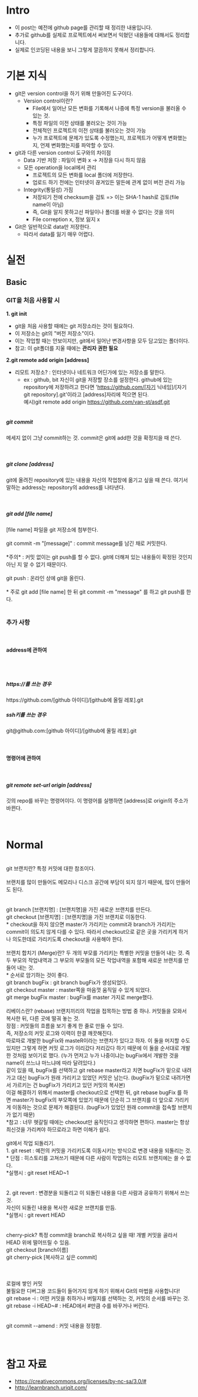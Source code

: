 # Intro
- 이 post는 예전에 github page를 관리할 때 정리한 내용입니다.
- 추가로 github를 실제로 프로젝트에서 써보면서 익혔던 내용들에 대해서도 정리합니다.
- 실제로 인코딩된 내용을 보니 그렇게 깔끔하지 못해서 정리합니다.

# 기본 지식
- git은 version control을 하기 위해 만들어진 도구이다.
  - Version control이란?
    - File에서 일어난 모든 변화를 기록해서 나중에 특정 version을 불러올 수 있는 것.
    - 특정 파일의 이전 상태를 불러오는 것이 가능
    - 전체적인 프로젝트의 이전 상태를 불러오는 것이 가능
    - 누가 프로젝트에 문제가 있도록 수정했는지, 프로젝트가 어떻게 변화했는지, 언제 변화했는지를 파악할 수 있다. 
- git과 다른 version control 도구와의 차이점
  - Data 기반 저장 : 파일이 변화 x -> 저장을 다시 하지 않음
  - 모든 operation을 local에서 관리
    - 프로젝트의 모든 변화를 local 폴더에 저장한다.
    - 업로드 하기 전에는 인터넷이 끊겨있든 말든에 관계 없이 버전 관리 가능
  - Integrity(통일성) 가짐
    - 저장되기 전에 checksum을 검토 => 이는 SHA-1 hash로 검토(file name이 아님)
    - 즉, Git을 알지 못하고선 파일이나 폴더를 바꿀 수 없다는 것을 의미
    - File correption x, 정보 잃지 x
- Git은 일반적으로 data만 저장한다.
  - 따라서 data를 잃기 매우 어렵다.
# 실전
## Basic
### GIT을 처음 사용할 시
**1. git init** 
- git을 처음 사용할 때에는 git 저장소라는 것이 필요하다.
- 이 저장소는 git의 "버전 저장소"이다.
- 이는 작업할 때는 안보이지만, git에서 일어난 변경사항을 모두 담고있는 폴더이다. 
- 참고: 이 git폴더를 지울 때에는 **관리자 권한 필요**

**2.git remote add origin [address]**
- 리모트 저장소? : 인터넷이나 네트워크 어딘가에 있는 저장소를 말한다.
  - ex : github, bit
자신이 git을 저장할 장소를 설정한다. github에 있는 repository에 저장하려고 한다면 'https://github.com/[자기 닉네임]/[자기 git repository].git'이라고 [address]자리에 적으면 된다.<br>
예시)git remote add origin https://github.com/van-st/asdf.git<br><br>
<h5>git commit</h5> 메세지 없이 그냥 commit하는 것. commit은 git에 add한 것을 확정지을 때 쓴다. <br><br><br>
<h5>git clone [address]</h5> git에 올려진 repository에 있는 내용을 자신의 작업창에 옮기고 싶을 때 쓴다. 여기서 말하는 address는 repository의 address를 나타낸다.<br><br><br>
<h5>git add [file name] </h5> [file name] 파일을 git 저장소에 첨부한다. <br><br>
git commit -m "[message]" : commit message를 남긴 채로 커밋한다.<br><br>
*주의* : 커밋 없이는 git push를 할 수 없다. git에 더해져 있는 내용들이 확정된 것인지 아닌 지 알 수 없기 때문이다.<br><br>
git push : 온라인 상에 git을 올린다. <br><br>
* 주로 git add [file name] 한 뒤 git commit -m "message" 를 하고 git push를 한다.<br><br>
<h3>추가 사항</h3><br>
<h4>address에 관하여 </h4><br><br>
<h5>https://를 쓰는 경우</h5> https://github.com/[github 아이디]/[github에 올릴 레포].git<br>
<h5>ssh키를 쓰는 경우</h5> git@github.com:[github 아이디]/[github에 올릴 레포].git<br><br><br>
<h4>명령어에 관하여 </h4><br>
<h5>git remote set-url origin [address] </h5> 깃의 repo를 바꾸는 명령어이다. 이 명령어를 실행하면 [address]로 origin의 주소가 바뀐다.<br>
<br>
<br>
<h1>Normal </h1><br>
git 브랜치란? 특정 커밋에 대한 참조이다.<br><br>
브랜치를 많이 만들어도 메모리나 디스크 공간에 부담이 되지 않기 때문에, 많이 만들어도 된다. <br><br>
<br>
git branch [브랜치명] : [브랜치명]을 가진 새로운 브랜치를 만든다.<br>
git checkout [브랜치명] : [브랜치명]을 가진 브랜치로 이동한다.<br>
* checkout을 하지 않으면 master가 가리키는 commit과 branch가 가리키는 commit이 의도치 않게 다를 수 있다. 따라서 checkout으로 같은 곳을 가리키게 하거나 의도한데로 가리키도록 checkout을 사용해야 한다.<br>
<br>
브랜치 합치기 (Merge)란? 두 개의 부모를 가리키는 특별한 커밋을 만들어 내는 것. 즉 두 부모의 작업내역과 그 부모의 부모들의 모든 작업내역을 포함해 새로운 브랜치를 만들어 내는 것.<br>
* 순서로 암기하는 것이 좋다.<br>
git branch bugFix : git branch bugFix가 생성되었다.<br>
git checkout master : master쪽을 마음껏 움직일 수 있게 되었다.<br>
git merge bugFix master : bugFix를 master 가지로 merge했다.<br>
<br>
리베이스란? (rebase) 브랜치끼리의 작업을 접목하는 방법 중 하나. 커밋들을 모와서 복사한 뒤, 다른 곳에 떨궈 놓는 것.<br>
장점 : 커밋들의 흐름을 보기 좋게 한 줄로 만들 수 있다.<br>
	즉, 저장소의 커밋 로그와 이력이 한결 깨끗해진다.<br>
따로따로 개발한 bugFix와 masteR이라는 브랜치가 있다고 하자. 이 둘을 머지할 수도 있지만 그렇게 하면 커밋 로그가 이리갔다 저리갔다 하기 때문에 이 둘을 순서대로 개발한 것처럼 보이기로 했다. (누가 먼저고 누가 나중이냐는 bugFix에서 개발한 것을 name이 쓰느냐 마느냐에 따라 달려있다.)<br>
같이 있을 때, bugFix를 선택하고 git rebase master라고 치면 bugFix가 밑으로 내려가고 대신 bugFix가 원래 가리키고 있었던 커밋은 남는다. (bugFix가 밑으로 내려가면서 가르키는 건 bugFix가 가리키고 있던 커밋의 복사본)<br>
이걸 해결하기 위해서 master를 checkout으로 선택한 뒤, git rebase bugFix 를 하면 master가 bugFix의 부모쪽에 있었기 때문에 단순히 그 브랜치를 더 앞으로 가리키게 이동하는 것으로 문제가 해결된다. (bugFix가 있었던 원래 commit을 접속할 브랜치가 없기 때문)<br>
*참고 : 너무 헷갈릴 때에는 checkout만 움직인다고 생각하면 편하다. master는 항상 최신것을 가리켜야 하므로라고 하면 이해가 쉽다.<br>
<br>
git에서 작업 되돌리기.<br>
1. git reset : 예전의 커밋을 가리키도록 이동시키는 방식으로 변경 내용을 되돌리는 것. <br>
* 단점 : 히스토리를 고쳐쓰기 때문에 다른 사람이 작업하는 리모트 브랜치에는 쓸 수 없다.<br>
*실행시 : git reset HEAD~1<br>
<br>
<br>
2. git revert : 변경분을 되돌리고 이 되돌린 내용을 다른 사람과 공유하기 위해서 쓰는 것.<br>
자신이 되돌린 내용을 복사한 새로운 브랜치를 만듬.<br>
*실행시 : git revert HEAD<br>
<br>
<br>
cherry-pick? 특정 commit을 branch로 복사하고 싶을 때! 개별 커밋을 골라서 HEAD 위에 떨어뜨릴 수 있음.<br>
git checkout [branch이름]<br>
git cherry-pick [복사하고 싶은 commit]<br>
<br>
<br>
<br>
로컬에 쌓인 커밋<br>
불필요한 디버그용 코드들이 들어가지 않게 하기 위해서 Git의 마법을 사용합니다!<br>
git rebase -i : 어떤 커밋을 취하거나 버릴지를 선택하는 것, 커밋의 순서를 바꾸는 것.<br>
git rebase -i HEAD~# : HEAD에서 #만큼 수를 바꾸거나 버린다.<br>
<br>
<br>
git commit --amend : 커밋 내용을 정정함.<br>
<br>
<br>

# 참고 자료
- https://creativecommons.org/licenses/by-nc-sa/3.0/#
- http://learnbranch.uriqit.com/
